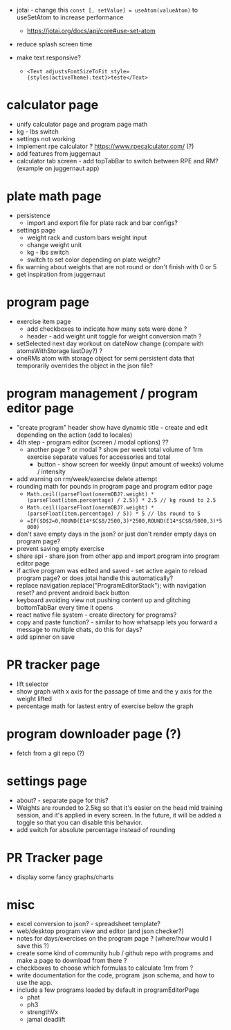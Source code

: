 - jotai - change this `const [, setValue] = useAtom(valueAtom)` to useSetAtom to increase performance
  - https://jotai.org/docs/api/core#use-set-atom

- reduce splash screen time

- make text responsive?
  - `<Text adjustsFontSizeToFit style={styles(activeTheme).text}>teste</Text>`

# calculator page
  - unify calculator page and program page math
  - kg - lbs switch
  - settings not working
  - implement rpe calculator ? https://www.rpecalculator.com/ (?)
  - add features from juggernaut
  - calculator tab screen - add topTabBar to switch between RPE and RM? (example on juggernaut app)

# plate math page
  - persistence
    - import and export file for plate rack and bar configs?
  - settings page
    - weight rack and custom bars weight input
    - change weight unit
    - kg - lbs switch
    - switch to set color depending on plate weight?
  - fix warning about weights that are not round or don't finish with 0 or 5
  - get inspiration from juggernaut

# program page
  - exercise item page
    - add checkboxes to indicate how many sets were done ?
    - header - add weight unit toggle for weight conversion math ?
  - setSelected next day workout on dateNow change (compare with atomsWithStorage lastDay?) ?
  - oneRMs atom with storage object for semi persistent data that temporarily overrides the object in the json file?

# program management / program editor page
  - "create program" header show have dynamic title - create and edit depending on the action (add to locales)
  - 4th step - program editor (screen / modal options) ??
    - another page ? or modal ? show per week total volume of 1rm exercise separate values for accessories and total
      - button - show screen for weekly (input amount of weeks) volume / intensity
  - add warning on rm/week/exercise delete attempt
  - rounding math for pounds in program page and program editor page
    - `Math.ceil((parseFloat(onermOBJ?.weight) * (parseFloat(item.percentage) / 2.5)) * 2.5 // kg round to 2.5`
    - `Math.ceil((parseFloat(onermOBJ?.weight) * (parseFloat(item.percentage) / 5)) * 5 // lbs round to 5`
    - `=IF($D$2=0,ROUND(E14*$C$8/2500,3)*2500,ROUND(E14*$C$8/5000,3)*5000)`
  - don't save empty days in the json? or just don't render empty days on program page?
  - prevent saving empty exercise
  - share api - share json from other app and import program into program editor page
  - if active program was edited and saved - set active again to reload program page? or does jotai handle this automatically?
  - replace navigation.replace("ProgramEditorStack"); with navigation reset? and prevent android back button
  - keyboard avoiding view not pushing content up and glitching bottomTabBar every time it opens
  - react native file system - create directory for programs?
  - copy and paste function? - similar to how whatsapp lets you forward a message to multiple chats, do this for days?
  - add spinner on save

# PR tracker page
  - lift selector
  - show graph with x axis for the passage of time and the y axis for the weight lifted
  - percentage math for lastest entry of exercise below the graph

# program downloader page (?)
  - fetch from a git repo (?)

# settings page
  - about? - separate page for this?
  - Weights are rounded to 2.5kg so that it's easier on the head mid training session, and it's applied in every screen. In the future, it will be added a toggle so that you can disable this behavior.
  - add switch for absolute percentage instead of rounding

# PR Tracker page
  - display some fancy graphs/charts

# misc
- excel conversion to json? - spreadsheet template?
- web/desktop program view and editor (and json checker?)
- notes for days/exercises on the program page ? (where/how would I save this ?)
- create some kind of community hub / github repo with programs and make a page to download from there ?
- checkboxes to choose which formulas to calculate 1rm from ?
- write documentation for the code, program .json schema, and how to use the app.
- include a few programs loaded by default in programEditorPage
  - phat
  - ph3
  - strengthVx
  - jamal deadlift
